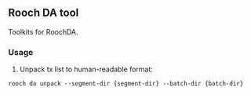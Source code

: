 ## Rooch DA tool

Toolkits for RoochDA.

### Usage

1. Unpack tx list to human-readable format:

```shell
rooch da unpack --segment-dir {segment-dir} --batch-dir {batch-dir}
```
